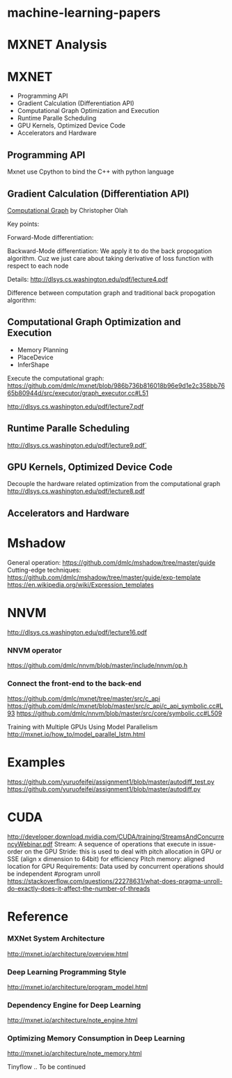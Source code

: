 # machine-learning-papers

# MXNET Analysis

 # MXNET
 - Programming API
 - Gradient Calculation (Differentiation API)
 - Computational Graph Optimization and Execution
 - Runtime Paralle Scheduling 
 - GPU Kernels, Optimized Device Code
 - Accelerators and Hardware 

 ## Programming API
 Mxnet use Cpython to bind the C++ with python language 
 ## Gradient Calculation (Differentiation API) 
 [Computational Graph](http://colah.github.io/posts/2015-08-Backprop/) by Christopher Olah

 Key points:
 
 Forward-Mode differentiation: 
 
 Backward-Mode differentiation: We apply it to do the back propogation algorithm. Cuz we just care about taking derivative of loss function with respect to each node
 
 Details:
 http://dlsys.cs.washington.edu/pdf/lecture4.pdf
 
 Difference between computation graph and traditional back propogation algorithm:
 
 
 ## Computational Graph Optimization and Execution
 - Memory Planning 
 - PlaceDevice
 - InferShape
 
 Execute the computational graph:
 https://github.com/dmlc/mxnet/blob/986b736b816018b96e9d1e2c358bb7665b80944d/src/executor/graph_executor.cc#L51
 
 http://dlsys.cs.washington.edu/pdf/lecture7.pdf
 ## Runtime Paralle Scheduling 
http://dlsys.cs.washington.edu/pdf/lecture9.pdf`
 ## GPU Kernels, Optimized Device Code
 Decouple the hardware related optimization from the computational graph
 http://dlsys.cs.washington.edu/pdf/lecture8.pdf
 ## Accelerators and Hardware 
 
# Mshadow
General operation:
https://github.com/dmlc/mshadow/tree/master/guide
Cutting-edge techniques:
https://github.com/dmlc/mshadow/tree/master/guide/exp-template
https://en.wikipedia.org/wiki/Expression_templates

# NNVM
http://dlsys.cs.washington.edu/pdf/lecture16.pdf

### NNVM operator
https://github.com/dmlc/nnvm/blob/master/include/nnvm/op.h


### Connect the front-end to the back-end
https://github.com/dmlc/mxnet/tree/master/src/c_api
https://github.com/dmlc/mxnet/blob/master/src/c_api/c_api_symbolic.cc#L93
https://github.com/dmlc/nnvm/blob/master/src/core/symbolic.cc#L509

Training with Multiple GPUs Using Model Parallelism
http://mxnet.io/how_to/model_parallel_lstm.html

# Examples
https://github.com/yuruofeifei/assignment1/blob/master/autodiff_test.py
https://github.com/yuruofeifei/assignment1/blob/master/autodiff.py

# CUDA
http://developer.download.nvidia.com/CUDA/training/StreamsAndConcurrencyWebinar.pdf
Stream: A sequence of operations that execute in issue-order on the GPU
Stride: this is used to deal with pitch allocation in GPU or SSE (align x dimension to 64bit) for efficiency
Pitch memory: aligned location for GPU
Requirements: Data used by concurrent operations should be independent
#program unroll
https://stackoverflow.com/questions/22278631/what-does-pragma-unroll-do-exactly-does-it-affect-the-number-of-threads

# Reference
### MXNet System Architecture
http://mxnet.io/architecture/overview.html

### Deep Learning Programming Style
http://mxnet.io/architecture/program_model.html

### Dependency Engine for Deep Learning
http://mxnet.io/architecture/note_engine.html

### Optimizing Memory Consumption in Deep Learning
http://mxnet.io/architecture/note_memory.html


Tinyflow .. To be continued
 
